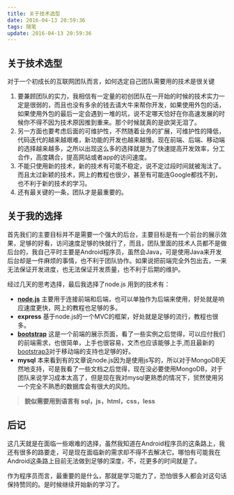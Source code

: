 ```yaml
---
title: 关于技术选型
date: 2016-04-13 20:59:36
tags: 随笔
update: 2016-04-13 20:59:36
---
```

## 关于技术选型

对于一个初成长的互联网团队而言，如何选定自己团队需要用的技术是很关键
1. 要兼顾团队的实力，我相信有一定量的初创团队在一开始的时候的技术实力一定是很弱的，而且也没有多余的钱去请大牛来帮你开发，如果使用外包的话，如果使用外包的最后一定会遇到一堆的坑，说不定哪天恰好在你高速发展的时候你不得不因为技术原因推到重来。那个时候就真的是欲哭无泪了。
2. 另一方面也要考虑后面的可维护性，不然随着业务的扩展，可维护性的降低，代码迭代的越来越艰难，新功能的开发也越来越慢。现在前端、后端、移动端的选择越来越多，之所以出现这么多的选择就是为了快速提高开发效率，分工合作，高度耦合，提高网站或者app的访问速度。
3. 不能只使用新的技术，新的技术有可能不稳定，说不定过段时间就被淘汰了。而且太过新颖的技术，网上的教程也很少，甚至有可能连Google都找不到，也不利于新的技术的学习。
4. 还有最关键的一条，团队才是最重要的。
<!--more-->

## 关于我的选择

首先我们的主要目标并不是需要一个强大的后台，主要目标是有一个前台的展示效果，足够的好看，访问速度足够的快就行了，而且，团队里面的技术人员都不是做后台的，我自己平时主要是Android程序员，虽然会Java，可是使用Java来开发后台却是一件麻烦的事情，也不利于团队协作。如果说把前端完全外包出去，一来无法保证开发进度，也无法保证开发质量，也不利于后期的维护。

经过几天的思考选择，最后我选择了node.js 用到的技术有：
- [**node.js**](http://www.imooc.com/learn/75 "一个视频教学的例子")  主要用于连接前端和后端，也可以单独作为后端来使用，好处就是响应速度更快，网上的教程也足够的多。
- **express** 基于node.js的一个MVC的框架，好处就是足够的流行，教程也很多。
- [**bootstrap**](http://www.bootcss.com/ "bootstrap的中文教程网站") 这是一个前端的展示页面，看了一些实例之后觉得，可以应付我们的前端需求，也很简单，上手也很容易，文杰也应该能够上手,而且最新的[bootstrap3](http://v3.bootcss.com/css/ "关于bootstrap3的介绍")对于移动端的支持也足够的好。
- **mysql** 本来看到有的文章说node.js因为是使用js写的，所以对于MongoDB天然地支持，可是我看了一些文档之后觉得，现在没必要使用MongoDB，对于团队来说学习成本太高了，但是现在我对mysql更熟悉的情况下，贸然使用另一个完全不熟悉的数据库会有很大的风险。

> **貌似需要用到语言有 sql，js，html，css，less**

## 后记

这几天就是在面临一些艰难的选择，虽然我知道在Android程序员的这条路上，我还有很多的路要走，可是现在面临新的需求却不得不去解决它。哪怕有可能我在Android这条路上目前无法做到足够的深度，不，花更多的时间就是了。

作为程序员而言，最重要的是什么，那就是学习能力了，恐怕很多人都会对这句话保持赞同的。是时候继续开始新的学习了。
